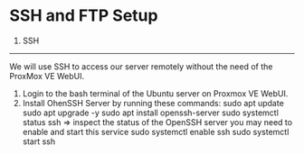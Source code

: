 SSH and FTP Setup
=================

1. SSH
------
We will use SSH to access our server remotely without the need of the ProxMox VE WebUI.
1. Login to the bash terminal of the Ubuntu server on Proxmox VE WebUI.
2. Install OhenSSH Server by running these commands:
   sudo apt update
   sudo apt upgrade -y
   sudo apt install openssh-server
   sudo systemctl status ssh
   => inspect the status of the OpenSSH server
      you may need to enable and start this service
   sudo systemctl enable ssh
   sudo systemctl start ssh
